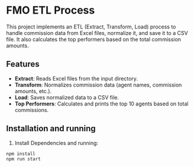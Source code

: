 # FMO ETL Process

This project implements an ETL (Extract, Transform, Load) process to handle commission data from Excel files, normalize it, and save it to a CSV file. It also calculates the top performers based on the total commission amounts.

## Features

- **Extract**: Reads Excel files from the input directory.
- **Transform**: Normalizes commission data (agent names, commission amounts, etc.).
- **Load**: Saves normalized data to a CSV file.
- **Top Performers**: Calculates and prints the top 10 agents based on total commissions.

## Installation and running

1. Install Dependencies and running:

```bash
npm install
npm run start
```
